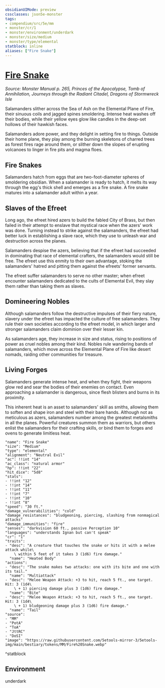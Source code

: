 ```yaml
---
obsidianUIMode: preview
cssclasses: json5e-monster
tags:
- compendium/src/5e/mm
- monster/cr/1
- monster/environment/underdark
- monster/size/medium
- monster/type/elemental
statblock: inline
aliases: ["Fire Snake"]
---
```

# [Fire Snake](Mechanics\bestiary\elemental/fire-snake.md)
*Source: Monster Manual p. 265, Princes of the Apocalypse, Tomb of Annihilation, Journeys through the Radiant Citadel, Dragons of Stormwreck Isle*  

Salamanders slither across the Sea of Ash on the Elemental Plane of Fire, their sinuous coils and jagged spines smoldering. Intense heat washes off their bodies, while their yellow eyes glow like candles in the deep-set hollows of their hawkish faces.

Salamanders adore power, and they delight in setting fire to things. Outside their home plane, they play among the burning skeletons of charred trees as forest fires rage around them, or slither down the slopes of erupting volcanoes to linger in fire pits and magma floes.

## Fire Snakes

Salamanders hatch from eggs that are two-foot-diameter spheres of smoldering obsidian. When a salamander is ready to hatch, it melts its way through the egg's thick shell and emerges as a fire snake. A fire snake matures into a salamander adult within a year.

## Slaves of the Efreet

Long ago, the efreet hired azers to build the fabled City of Brass, but then failed in their attempt to enslave that mystical race when the azers' work was done. Turning instead to strike against the salamanders, the efreet had better luck in establishing a slave race, which they use to unleash war and destruction across the planes.

Salamanders despise the azers, believing that if the efreet had succeeded in dominating that race of elemental crafters, the salamanders would still be free. The efreet use this enmity to their own advantage, stoking the salamanders' hatred and pitting them against the efreets' former servants.

The efreet suffer salamanders to serve no other master; when efreet encounter salamanders dedicated to the cults of Elemental Evil, they slay them rather than taking them as slaves.

## Domineering Nobles

Although salamanders follow the destructive impulses of their fiery nature, slavery under the efreet has impacted the culture of free salamanders. They rule their own societies according to the efreet model, in which larger and stronger salamanders claim dominion over their lesser kin.

As salamanders age, they increase in size and status, rising to positions of power as cruel nobles among their kind. Nobles rule wandering bands of salamanders, which move across the Elemental Plane of Fire like desert nomads, raiding other communities for treasure.

## Living Forges

Salamanders generate intense heat, and when they fight, their weapons glow red and sear the bodies of their enemies on contact. Even approaching a salamander is dangerous, since flesh blisters and burns in its proximity.

This inherent heat is an asset to salamanders' skill as smiths, allowing them to soften and shape iron and steel with their bare hands. Although not as meticulous as azers, salamanders number among the greatest metalsmiths in all the planes. Powerful creatures summon them as warriors, but others enlist the salamanders for their crafting skills, or bind them to forges and ovens to generate limitless heat.

```statblock
"name": "Fire Snake"
"size": "Medium"
"type": "elemental"
"alignment": "Neutral Evil"
"ac": !!int "14"
"ac_class": "natural armor"
"hp": !!int "22"
"hit_dice": "5d8"
"stats":
- !!int "12"
- !!int "14"
- !!int "11"
- !!int "7"
- !!int "10"
- !!int "8"
"speed": "30 ft."
"damage_vulnerabilities": "cold"
"damage_resistances": "bludgeoning, piercing, slashing from nonmagical attacks"
"damage_immunities": "fire"
"senses": "darkvision 60 ft., passive Perception 10"
"languages": "understands Ignan but can't speak"
"cr": "1"
"traits":
- "desc": "A creature that touches the snake or hits it with a melee attack while\
    \ within 5 feet of it takes 3 (1d6) fire damage."
  "name": "Heated Body"
"actions":
- "desc": "The snake makes two attacks: one with its bite and one with its tail."
  "name": "Multiattack"
- "desc": "Melee Weapon Attack: +3 to hit, reach 5 ft., one target. Hit: 3 (1d4\
    \ + 1) piercing damage plus 3 (1d6) fire damage."
  "name": "Bite"
- "desc": "Melee Weapon Attack: +3 to hit, reach 5 ft., one target. Hit: 3 (1d4\
    \ + 1) bludgeoning damage plus 3 (1d6) fire damage."
  "name": "Tail"
"source":
- "MM"
- "PotA"
- "ToA"
- "JttRC"
- "DoSI"
"image": "https://raw.githubusercontent.com/5etools-mirror-3/5etools-img/main/bestiary/tokens/MM/Fire%20Snake.webp"
```
^statblock

## Environment

underdark